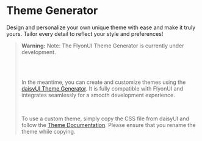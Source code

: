 # Theme Generator

Design and personalize your own unique theme with ease and make it truly yours. Tailor every detail to reflect your style and preferences!

> **Warning:** <span class="font-semibold">Note:</span> The FlyonUI Theme Generator is currently under development.  
> 
> <br />
> <br />
> 
> In the meantime, you can create and customize themes using the <a href="https://daisyui.com/theme-generator/" class="link link-warning font-semibold" target="_blank">daisyUI Theme Generator</a>. It is fully compatible with FlyonUI and integrates seamlessly for a smooth development experience.
> 
> <br />
> 
> To use a custom theme, simply copy the CSS file from daisyUI and follow the [Theme Documentation](customization/themes/#how-to-add-a-new-custom-theme). Please ensure that you rename the theme while copying.

<!-------------------- FlyonUI Themes -------------------->
<!-- 
{{< headsingle addClass="!mt-px" level="2" >}}FlyonUI Theme Generator{{< /headsingle >}}

You can add custom themes to the `tailwind.config.js` file within the `flyonui > themes` array. This page allows you to select desired color values and preview how components will appear with your chosen palette.

Additionally, you can define optional colors to gain finer control over specific elements, such as button focus states or button text colors.

Visit the [Colors](customization/colors/) page for a complete list of available color names.

For a detailed guide on customizing design elements like border-radius or animations, check out the [Themes](customization/themes/) page.

<div class="flex flex-col gap-4 xl:flex-row">
  <div class="shrink-0">
    <div class="mb-3 flex flex-wrap justify-between gap-2">
      <div class="text-base-content text-xl font-semibold">tailwind.config.js</div>
      <div class="flex gap-2">
        <div class="tooltip">
          <button class="btn btn-circle btn-sm btn-soft" id="toggle-optional-color-icon" aria-label="Circle Outline Icon Button" >
            <span class="icon-[tabler--switch-vertical] size-5"></span>
          </button>
          <span class="tooltip-content tooltip-shown:opacity-100 tooltip-shown:visible" role="tooltip">
            <span class="tooltip-body">Toggle Optional Colors</span>
          </span>
        </div>
        <div class="tooltip">
          <button class="btn btn-circle btn-sm btn-soft" id="contrast-icon" aria-label="Circle Outline Icon Button">
            <span class="icon-[tabler--contrast-filled] size-5"></span>
          </button>
          <span class="tooltip-content tooltip-shown:opacity-100 tooltip-shown:visible" role="tooltip">
            <span class="tooltip-body">Fixed Contrast</span>
          </span>
        </div>
        <div class="tooltip">
          <button class="btn btn-circle btn-sm btn-soft" id="reset-icon" aria-label="Circle Outline Icon Button">
            <span class="icon-[tabler--reload] size-5"></span>
          </button>
          <span class="tooltip-content tooltip-shown:opacity-100 tooltip-shown:visible" role="tooltip">
            <span class="tooltip-body">Reset</span>
          </span>
        </div>
        <div class="tooltip">
          <button class="btn btn-circle btn-sm btn-soft" id="random-icon" aria-label="Circle Outline Icon Button">
            <span class="icon-[tabler--dice-6] size-5"></span>
          </button>
          <span class="tooltip-content tooltip-shown:opacity-100 tooltip-shown:visible" role="tooltip">
            <span class="tooltip-body">Randomize</span>
          </span>
        </div>
        <div class="tooltip">
          <button class="btn btn-circle btn-sm btn-soft" id="copy-theme">
            <span class="icon-[tabler--clipboard] size-5"></span>
          </button>
          <span class="tooltip-content tooltip-shown:opacity-100 tooltip-shown:visible" role="tooltip">
            <span class="tooltip-body">Copy Theme</span>
          </span>
        </div>
      </div>
    </div>
    <pre class="text-sm bg-base-content/90 mt-0"><code class="text-neutral-content/30">module.exports = {</code>
<code>flyonui: {
  themes: [
    {
      mytheme: {</code><div class="ms-4 flex gap-1"><span class="badge mt-1 badge-warning badge-xs select-none">Pick</span>
        <div id="color-picker-container"></div>
      </div>      },
    },
  ],
},
<code class="text-neutral-content/30">plugins: [
  require('flyonui'),
],
//...
}</code></pre>
  </div>

  <div>
    <div class="text-base-content mb-3 text-xl font-semibold">Preview</div>
    <div class="preview-box rounded-box bg-base-100 border p-6">
      <div class="grid grid-cols-2 gap-2 md:grid-cols-4">
          <button class="btn">Default</button>
          <button class="btn btn-primary">Primary</button>
          <button class="btn btn-secondary">Secondary</button>
          <button class="btn btn-accent">Accent</button>
          <button class="btn btn-info">Info</button>
          <button class="btn btn-success">Success</button>
          <button class="btn btn-warning">Warning</button>
          <button class="btn btn-error">Error</button>
        </div>

        <div class="grid grid-cols-3 place-items-center gap-2 sm:grid-cols-5 my-4">
          <span class="badge">Default</span>
          <span class="badge badge-neutral">Neutral</span>
          <span class="badge badge-primary">Primary</span>
          <span class="badge badge-secondary">Secondary</span>
          <span class="badge badge-accent">Accent</span>
          <span class="badge badge-info">Info</span>
          <span class="badge badge-success">Success</span>
          <span class="badge badge-warning">Warning</span>
          <span class="badge badge-error">Error</span>
        </div>

      <div class="flex flex-col gap-4 my-4">
          <div class="flex flex-col gap-3 md:flex-row">
            <div class="md:w-1/2">

              <div class="inline-flex flex-col mb-3">
                <span class="link link-animated">I'm a simple link</span>
                <span class="link link-primary link-animated">I'm a simple link</span>
                <span class="link link-secondary link-animated">I'm a simple link</span>
                <span class="link link-accent link-animated">I'm a simple link</span>
              </div>
              <div class="space-x-2">
                <span class="loading loading-spinner text-primary"></span>
                <span class="loading loading-spinner text-secondary"></span>
                <span class="loading loading-spinner text-info"></span>
                <span class="loading loading-spinner text-warning"></span>
                <span class="loading loading-spinner text-error"></span>
              </div>
            </div>
            <div class="flex flex-col gap-3 md:w-1/2">
              <div class="progress w-56" role="progressbar" aria-label="Primary Progressbar" aria-valuenow="75" aria-valuemin="0" aria-valuemax="100">
                <div class="progress-bar progress-primary progress-striped w-3/4"></div>
              </div>
              <div class="progress w-56" role="progressbar" aria-label="Secondary Progressbar" aria-valuenow="75" aria-valuemin="0" aria-valuemax="100">
                <div class="progress-bar progress-secondary progress-striped w-3/4"></div>
              </div>
              <div class="progress w-56" role="progressbar" aria-label="Accent Progressbar" aria-valuenow="75" aria-valuemin="0" aria-valuemax="100">
                <div class="progress-bar progress-accent progress-striped w-3/4"></div>
              </div>
              <div class="progress w-56" role="progressbar" aria-label="Info Progressbar" aria-valuenow="75" aria-valuemin="0" aria-valuemax="100">
                <div class="progress-bar progress-info progress-striped w-3/4"></div>
              </div>
              <div class="progress w-56" role="progressbar" aria-label="Success Progressbar" aria-valuenow="75" aria-valuemin="0" aria-valuemax="100">
                <div class="progress-bar progress-success progress-striped w-3/4"></div>
              </div>
              <div class="progress w-56" role="progressbar" aria-label="Warning Progressbar" aria-valuenow="75" aria-valuemin="0" aria-valuemax="100">
                <div class="progress-bar progress-warning progress-striped w-3/4"></div>
              </div>
              <div class="progress w-56" role="progressbar" aria-label="Error Progressbar" aria-valuenow="75" aria-valuemin="0" aria-valuemax="100">
                <div class="progress-bar progress-error progress-striped w-3/4"></div>
              </div>
            </div>
          </div>
          <div class="flex gap-3 max-md:flex-col md:items-center">

            <div class="flex gap-3 md:w-1/2">
              <div class="tooltip [--placement:left]">
                <button type="button" class="tooltip-toggle btn btn-square" aria-label="Tooltip">
                  <span class="icon-[tabler--chevron-left]"></span>
                </button>
                <span class="tooltip-content tooltip-shown:opacity-100 tooltip-shown:visible" role="tooltip">
                  <span class="tooltip-body">Tooltip on left</span>
                </span>
              </div>
              <div class="tooltip">
                <button type="button" class="tooltip-toggle btn btn-square" aria-label="Tooltip">
                  <span class="icon-[tabler--chevron-up]"></span>
                </button>
                <span class="tooltip-content tooltip-shown:opacity-100 tooltip-shown:visible" role="tooltip">
                  <span class="tooltip-body">Tooltip on top</span>
                </span>
              </div>
              <div class="tooltip [--placement:bottom]">
                <button type="button" class="tooltip-toggle btn btn-square" aria-label="Tooltip">
                  <span class="icon-[tabler--chevron-down]"></span>
                </button>
                <span class="tooltip-content tooltip-shown:opacity-100 tooltip-shown:visible" role="tooltip">
                  <span class="tooltip-body">Tooltip on bottom</span>
                </span>
              </div>
              <div class="tooltip [--placement:right]">
                <button type="button" class="tooltip-toggle btn btn-square" aria-label="Tooltip">
                  <span class="icon-[tabler--chevron-right]"></span>
                </button>
                <span class="tooltip-content tooltip-shown:opacity-100 tooltip-shown:visible" role="tooltip">
                  <span class="tooltip-body">Tooltip on right</span>
                </span>
              </div>
            </div>

            <div class="flex flex-wrap items-center gap-3 md:w-1/2">
                <div class="radial-progress" style="--value:60;--size:3.5rem">60%</div>
                <div class="radial-progress text-warning" style="--value:75;--size:3.5rem">75%</div>
                <div class="radial-progress text-info" style="--value:90;--size:3.5rem">90%</div>
            </div>
          </div>
        </div>
      <div class="flex flex-col gap-4">
          <div class="flex flex-col gap-3 md:flex-row">
            <div class="md:w-1/2">

              <div>
                <input type="checkbox" class="switch" checked="checked" />
                <input type="checkbox" class="switch switch-primary" checked="checked" />
                <input type="checkbox" class="switch switch-secondary" checked="checked" />
                <input type="checkbox" class="switch switch-accent" checked="checked" />
              </div>

              <div>
                <input type="checkbox" class="checkbox" checked="checked" />
                <input type="checkbox" class="checkbox checkbox-primary" checked="checked" />
                <input type="checkbox" class="checkbox checkbox-secondary" checked="checked" />
                <input type="checkbox" class="checkbox checkbox-accent" checked="checked" />
              </div>

              <div>
                <input type="radio" name="radio-1" class="radio" checked="checked" />
                <input type="radio" name="radio-1" class="radio radio-primary" />
                <input type="radio" name="radio-1" class="radio radio-secondary" />
                <input type="radio" name="radio-1" class="radio radio-accent" />
              </div>
            </div>

            <div class="md:w-1/2">
              <input type="range" min="0" max="100" value="70" class="range range-sm" />
              <input type="range" min="0" max="100" value="60" class="range range-sm range-primary" />
              <input type="range" min="0" max="100" value="50" class="range range-sm range-secondary" />
              <input type="range" min="0" max="100" value="40" class="range range-sm range-accent" />
            </div>
          </div>

          <div class="bg-base-200 p-4 rounded-lg">
            <div class="chat chat-receiver">
              <div class="chat-avatar avatar not-prose">
                <div class="size-10 rounded-full">
                  <img src="https://cdn.flyonui.com/fy-assets/avatar/avatar-1.png" alt="avatar" />
                </div>
              </div>
              <div class="chat-bubble">I finally finished the marathon!</div>
            </div>
            <div class="chat chat-sender">
              <div class="chat-avatar avatar not-prose">
                <div class="size-10 rounded-full">
                  <img src="https://cdn.flyonui.com/fy-assets/avatar/avatar-2.png" alt="avatar" />
                </div>
              </div>
              <div class="chat-bubble">Wow, that's incredible! I'm so proud of you!</div>
            </div>
          </div>
        </div>
        <div class="space-y-3 mt-4">
          <div class="alert alert-primary" role="alert">Welcome to our platform! Explore our latest features and updates.</div>
          <div class="alert alert-info" role="alert">Stay tuned for our upcoming events and announcements.</div>
          <div class="alert alert-success" role="alert">Your transaction was successful. Thank you for choosing our service!</div>
          <div class="alert alert-warning" role="alert">
            Attention! Your account security may be at risk. Enable two-factor authentication now.
          </div>
          <div class="alert alert-error" role="alert">Oops! It seems there was an unexpected error. Please try again later.</div>
        </div>
    </div>
  </div>
</div> -->
